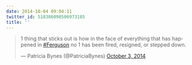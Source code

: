 ```yaml
---
date: 2014-10-04 09:04:11
twitter_id: 518386098506973185
title: ''
---
```


<blockquote class="twitter-tweet"><p lang="en" dir="ltr">1 thing that sticks out is how in the face of everything that has happened in <a href="https://twitter.com/hashtag/Ferguson?src=hash&amp;ref_src=twsrc%5Etfw">#Ferguson</a> no 1 has been fired, resigned, or stepped down.</p>&mdash; Patricia Bynes (@PatriciaBynes) <a href="https://twitter.com/PatriciaBynes/status/518178067454648321?ref_src=twsrc%5Etfw">October 3, 2014</a></blockquote>
<script async src="https://platform.twitter.com/widgets.js" charset="utf-8"></script>
